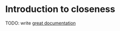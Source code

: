 # Introduction to closeness

TODO: write [great documentation](http://jacobian.org/writing/what-to-write/)
